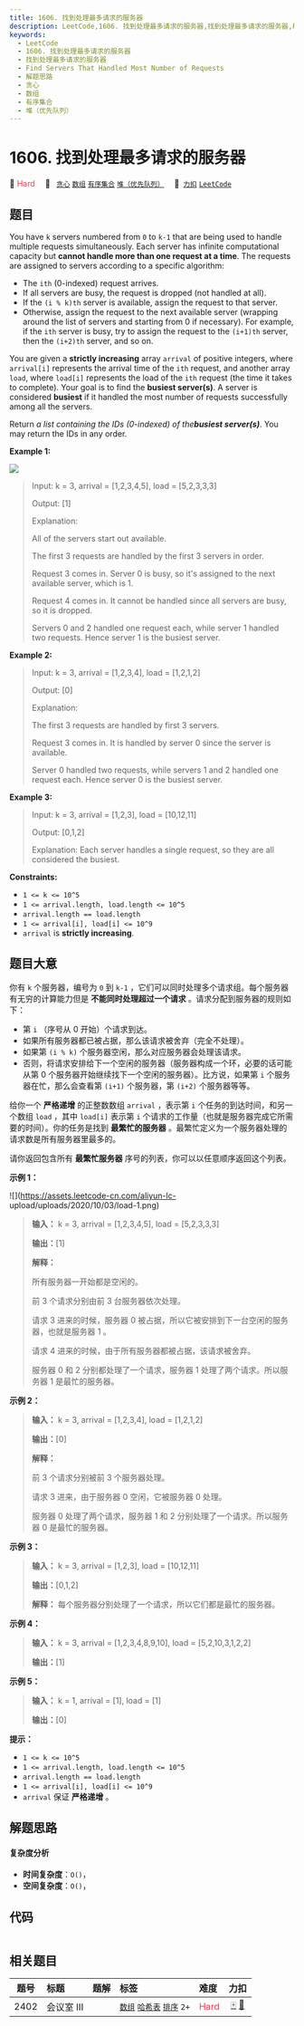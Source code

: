 ```yaml
---
title: 1606. 找到处理最多请求的服务器
description: LeetCode,1606. 找到处理最多请求的服务器,找到处理最多请求的服务器,Find Servers That Handled Most Number of Requests,解题思路,贪心,数组,有序集合,堆（优先队列）
keywords:
  - LeetCode
  - 1606. 找到处理最多请求的服务器
  - 找到处理最多请求的服务器
  - Find Servers That Handled Most Number of Requests
  - 解题思路
  - 贪心
  - 数组
  - 有序集合
  - 堆（优先队列）
---
```


# 1606. 找到处理最多请求的服务器

🔴 <font color=#ff334b>Hard</font>&emsp; 🔖&ensp; [`贪心`](/tag/greedy.md) [`数组`](/tag/array.md) [`有序集合`](/tag/ordered-set.md) [`堆（优先队列）`](/tag/heap-priority-queue.md)&emsp; 🔗&ensp;[`力扣`](https://leetcode.cn/problems/find-servers-that-handled-most-number-of-requests) [`LeetCode`](https://leetcode.com/problems/find-servers-that-handled-most-number-of-requests)

## 题目

You have `k` servers numbered from `0` to `k-1` that are being used to handle
multiple requests simultaneously. Each server has infinite computational
capacity but **cannot handle more than one request at a time**. The requests
are assigned to servers according to a specific algorithm:

  * The `ith` (0-indexed) request arrives.
  * If all servers are busy, the request is dropped (not handled at all).
  * If the `(i % k)th` server is available, assign the request to that server.
  * Otherwise, assign the request to the next available server (wrapping around the list of servers and starting from 0 if necessary). For example, if the `ith` server is busy, try to assign the request to the `(i+1)th` server, then the `(i+2)th` server, and so on.

You are given a **strictly increasing** array `arrival` of positive integers,
where `arrival[i]` represents the arrival time of the `ith` request, and
another array `load`, where `load[i]` represents the load of the `ith` request
(the time it takes to complete). Your goal is to find the **busiest
server(s)**. A server is considered **busiest** if it handled the most number
of requests successfully among all the servers.

Return _a list containing the IDs (0-indexed) of the**busiest server(s)**_.
You may return the IDs in any order.



**Example 1:**

![](https://assets.leetcode.com/uploads/2020/09/08/load-1.png)

> Input: k = 3, arrival = [1,2,3,4,5], load = [5,2,3,3,3] 
> 
> Output: [1] 
> 
> Explanation: 
> 
> All of the servers start out available.
> 
> The first 3 requests are handled by the first 3 servers in order.
> 
> Request 3 comes in. Server 0 is busy, so it's assigned to the next available server, which is 1.
> 
> Request 4 comes in. It cannot be handled since all servers are busy, so it is dropped.
> 
> Servers 0 and 2 handled one request each, while server 1 handled two requests. Hence server 1 is the busiest server.

**Example 2:**

> Input: k = 3, arrival = [1,2,3,4], load = [1,2,1,2]
> 
> Output: [0]
> 
> Explanation: 
> 
> The first 3 requests are handled by first 3 servers.
> 
> Request 3 comes in. It is handled by server 0 since the server is available.
> 
> Server 0 handled two requests, while servers 1 and 2 handled one request each. Hence server 0 is the busiest server.

**Example 3:**

> Input: k = 3, arrival = [1,2,3], load = [10,12,11]
> 
> Output: [0,1,2]
> 
> Explanation: Each server handles a single request, so they are all considered the busiest.

**Constraints:**

  * `1 <= k <= 10^5`
  * `1 <= arrival.length, load.length <= 10^5`
  * `arrival.length == load.length`
  * `1 <= arrival[i], load[i] <= 10^9`
  * `arrival` is **strictly increasing**.


## 题目大意

你有 `k` 个服务器，编号为 `0` 到 `k-1` ，它们可以同时处理多个请求组。每个服务器有无穷的计算能力但是 **不能同时处理超过一个请求**
。请求分配到服务器的规则如下：

  * 第 `i` （序号从 0 开始）个请求到达。
  * 如果所有服务器都已被占据，那么该请求被舍弃（完全不处理）。
  * 如果第 `(i % k)` 个服务器空闲，那么对应服务器会处理该请求。
  * 否则，将请求安排给下一个空闲的服务器（服务器构成一个环，必要的话可能从第 0 个服务器开始继续找下一个空闲的服务器）。比方说，如果第 `i` 个服务器在忙，那么会查看第 `(i+1)` 个服务器，第 `(i+2)` 个服务器等等。

给你一个 **严格递增**  的正整数数组 `arrival` ，表示第 `i` 个任务的到达时间，和另一个数组 `load` ，其中 `load[i]`
表示第 `i` 个请求的工作量（也就是服务器完成它所需要的时间）。你的任务是找到 **最繁忙的服务器**
。最繁忙定义为一个服务器处理的请求数是所有服务器里最多的。

请你返回包含所有 **最繁忙服务器**  序号的列表，你可以以任意顺序返回这个列表。



**示例 1：**

![](https://assets.leetcode-cn.com/aliyun-lc-
upload/uploads/2020/10/03/load-1.png)

> 
> 
> 
> 
> 
> **输入：** k = 3, arrival = [1,2,3,4,5], load = [5,2,3,3,3] 
> 
> **输出：**[1] 
> 
> **解释：**
> 
> 所有服务器一开始都是空闲的。
> 
> 前 3 个请求分别由前 3 台服务器依次处理。
> 
> 请求 3 进来的时候，服务器 0 被占据，所以它被安排到下一台空闲的服务器，也就是服务器 1 。
> 
> 请求 4 进来的时候，由于所有服务器都被占据，该请求被舍弃。
> 
> 服务器 0 和 2 分别都处理了一个请求，服务器 1 处理了两个请求。所以服务器 1 是最忙的服务器。
> 
> 

**示例 2：**

> 
> 
> 
> 
> 
> **输入：** k = 3, arrival = [1,2,3,4], load = [1,2,1,2]
> 
> **输出：**[0]
> 
> **解释：**
> 
> 前 3 个请求分别被前 3 个服务器处理。
> 
> 请求 3 进来，由于服务器 0 空闲，它被服务器 0 处理。
> 
> 服务器 0 处理了两个请求，服务器 1 和 2 分别处理了一个请求。所以服务器 0 是最忙的服务器。
> 
> 

**示例 3：**

> 
> 
> 
> 
> 
> **输入：** k = 3, arrival = [1,2,3], load = [10,12,11]
> 
> **输出：**[0,1,2]
> 
> **解释：** 每个服务器分别处理了一个请求，所以它们都是最忙的服务器。
> 
> 

**示例 4：**

> 
> 
> 
> 
> 
> **输入：** k = 3, arrival = [1,2,3,4,8,9,10], load = [5,2,10,3,1,2,2]
> 
> **输出：**[1]
> 
> 

**示例 5：**

> 
> 
> 
> 
> 
> **输入：** k = 1, arrival = [1], load = [1]
> 
> **输出：**[0]
> 
> 



**提示：**

  * `1 <= k <= 10^5`
  * `1 <= arrival.length, load.length <= 10^5`
  * `arrival.length == load.length`
  * `1 <= arrival[i], load[i] <= 10^9`
  * `arrival` 保证 **严格递增**  。


## 解题思路

#### 复杂度分析

- **时间复杂度**：`O()`，
- **空间复杂度**：`O()`，

## 代码

```javascript

```

## 相关题目

<!-- prettier-ignore -->
| 题号 | 标题 | 题解 | 标签 | 难度 | 力扣 |
| :------: | :------ | :------: | :------ | :------ | :------: |
| 2402 | 会议室 III |  |  [`数组`](/tag/array.md) [`哈希表`](/tag/hash-table.md) [`排序`](/tag/sorting.md) `2+` | <font color=#ff334b>Hard</font> | [🀄️](https://leetcode.cn/problems/meeting-rooms-iii) [🔗](https://leetcode.com/problems/meeting-rooms-iii) |